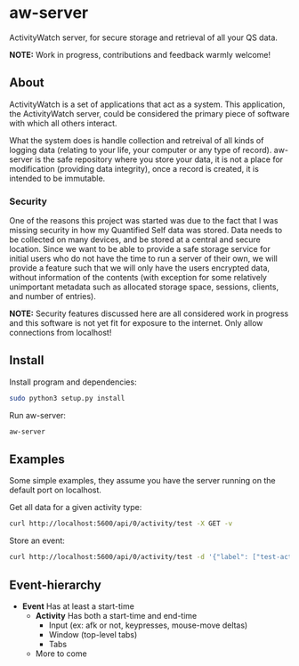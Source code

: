 aw-server
============

ActivityWatch server, for secure storage and retrieval of all your QS data.

**NOTE:** Work in progress, contributions and feedback warmly welcome!

## About

ActivityWatch is a set of applications that act as a system. This application, the ActivityWatch server, could be considered the primary piece of software with which all others interact.

What the system does is handle collection and retreival of all kinds of logging data (relating to your life, your computer or any type of record). aw-server is the safe repository where you store your data, it is not a place for modification (providing data integrity), once a record is created, it is intended to be immutable.


### Security


One of the reasons this project was started was due to the fact that I was missing security in how my Quantified Self data was stored. Data needs to be collected on many devices, and be stored at a central and secure location. Since we want to be able to provide a safe storage service for initial users who do not have the time to run a server of their own, we will provide a feature such that we will only have the users encrypted data, without information of the contents (with exception for some relatively unimportant metadata such as allocated storage space, sessions, clients, and number of entries).

**NOTE:** Security features discussed here are all considered work in progress and this software is not yet fit for exposure to the internet. Only allow connections from localhost!


## Install

Install program and dependencies:

```bash
sudo python3 setup.py install 
```

Run aw-server:

```bash
aw-server
```


## Examples

Some simple examples, they assume you have the server running on the default port on localhost.


Get all data for a given activity type:

```bash
curl http://localhost:5600/api/0/activity/test -X GET -v
```

Store an event: 

```bash
curl http://localhost:5600/api/0/activity/test -d '{"label": ["test-activity"], note: "Just a test"}' -H "Content-Type: application/json" -X POST -v
```

## Event-hierarchy

 - **Event**
   Has at least a start-time
    - **Activity**
      Has both a start-time and end-time
        - Input (ex: afk or not, keypresses, mouse-move deltas)
        - Window (top-level tabs)
        - Tabs
    - More to come
